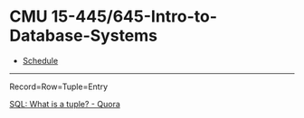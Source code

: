 # CMU 15-445/645-Intro-to-Database-Systems

- [Schedule](https://15445.courses.cs.cmu.edu/fall2019/schedule.html)

---

Record=Row=Tuple=Entry

[SQL: What is a tuple? - Quora](https://www.quora.com/SQL-What-is-a-tuple)

